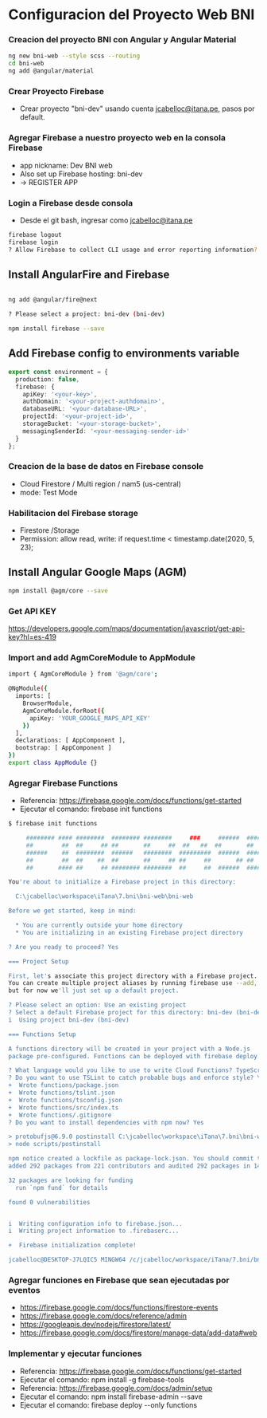 # Configuracion del Proyecto Web BNI

### Creacion del proyecto BNI con Angular y Angular Material 
```bash
ng new bni-web --style scss --routing
cd bni-web
ng add @angular/material
```


### Crear Proyecto Firebase
* Crear proyecto "bni-dev" usando cuenta jcabelloc@itana.pe, pasos por default.

### Agregar Firebase a nuestro proyecto web en la consola Firebase
* app nickname: Dev BNI web
* Also set up Firebase hosting: bni-dev
* -> REGISTER APP

### Login a Firebase desde consola
* Desde el git bash, ingresar como jcabelloc@itana.pe
```bash
firebase logout
firebase login
? Allow Firebase to collect CLI usage and error reporting information? Yes
```

## Install AngularFire and Firebase
```bash

ng add @angular/fire@next

? Please select a project: bni-dev (bni-dev)

npm install firebase --save
```

## Add Firebase config to environments variable
```ts
export const environment = {
  production: false,
  firebase: {
    apiKey: '<your-key>',
    authDomain: '<your-project-authdomain>',
    databaseURL: '<your-database-URL>',
    projectId: '<your-project-id>',
    storageBucket: '<your-storage-bucket>',
    messagingSenderId: '<your-messaging-sender-id>'
  }
};
```


### Creacion de la base de datos en Firebase console
* Cloud Firestore / Multi region / nam5 (us-central)
* mode: Test Mode


### Habilitacion del Firebase storage
* Firestore /Storage 
* Permission:     allow read, write: if request.time < timestamp.date(2020, 5, 23);

## Install Angular Google Maps (AGM)
```bash
npm install @agm/core --save
```

### Get API KEY

https://developers.google.com/maps/documentation/javascript/get-api-key?hl=es-419

### Import and add AgmCoreModule to AppModule
```bash
import { AgmCoreModule } from '@agm/core';

@NgModule({
  imports: [
    BrowserModule,
    AgmCoreModule.forRoot({
      apiKey: 'YOUR_GOOGLE_MAPS_API_KEY'
    })
  ],
  declarations: [ AppComponent ],
  bootstrap: [ AppComponent ]
})
export class AppModule {}
```


### Agregar Firebase Functions
* Referencia: https://firebase.google.com/docs/functions/get-started
* Ejecutar el comando: firebase init functions

```bash
$ firebase init functions

     ######## #### ########  ######## ########     ###     ######  ########
     ##        ##  ##     ## ##       ##     ##  ##   ##  ##       ##
     ######    ##  ########  ######   ########  #########  ######  ######
     ##        ##  ##    ##  ##       ##     ## ##     ##       ## ##
     ##       #### ##     ## ######## ########  ##     ##  ######  ########

You're about to initialize a Firebase project in this directory:

  C:\jcabelloc\workspace\iTana\7.bni\bni-web\bni-web

Before we get started, keep in mind:

  * You are currently outside your home directory
  * You are initializing in an existing Firebase project directory

? Are you ready to proceed? Yes

=== Project Setup

First, let's associate this project directory with a Firebase project.
You can create multiple project aliases by running firebase use --add,
but for now we'll just set up a default project.

? Please select an option: Use an existing project
? Select a default Firebase project for this directory: bni-dev (bni-dev)
i  Using project bni-dev (bni-dev)

=== Functions Setup

A functions directory will be created in your project with a Node.js
package pre-configured. Functions can be deployed with firebase deploy.

? What language would you like to use to write Cloud Functions? TypeScript
? Do you want to use TSLint to catch probable bugs and enforce style? Yes
+  Wrote functions/package.json
+  Wrote functions/tslint.json
+  Wrote functions/tsconfig.json
+  Wrote functions/src/index.ts
+  Wrote functions/.gitignore
? Do you want to install dependencies with npm now? Yes

> protobufjs@6.9.0 postinstall C:\jcabelloc\workspace\iTana\7.bni\bni-web\bni-web\functions\node_modules\protobufjs
> node scripts/postinstall

npm notice created a lockfile as package-lock.json. You should commit this file.
added 292 packages from 221 contributors and audited 292 packages in 14.209s

32 packages are looking for funding
  run `npm fund` for details

found 0 vulnerabilities


i  Writing configuration info to firebase.json...
i  Writing project information to .firebaserc...

+  Firebase initialization complete!

jcabelloc@DESKTOP-J7LQIC5 MINGW64 /c/jcabelloc/workspace/iTana/7.bni/bni-web/bni-web (master)
```

### Agregar funciones en Firebase que sean ejecutadas por eventos
* https://firebase.google.com/docs/functions/firestore-events
* https://firebase.google.com/docs/reference/admin
* https://googleapis.dev/nodejs/firestore/latest/
* https://firebase.google.com/docs/firestore/manage-data/add-data#web
 

 ### Implementar y ejecutar funciones
 * Referencia: https://firebase.google.com/docs/functions/get-started
 * Ejecutar el comando: npm install -g firebase-tools
 * Referencia: https://firebase.google.com/docs/admin/setup
 * Ejecutar el comando: npm install firebase-admin --save
 * Ejecutar el comando: firebase deploy --only functions
